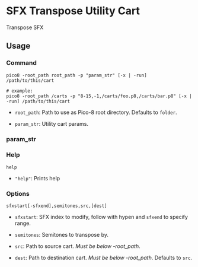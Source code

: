 # SFX Transpose Utility Cart

Transpose SFX

## Usage

### Command

```shell
pico8 -root_path root_path -p "param_str" [-x | -run] /path/to/this/cart

# example:
pico8 -root_path /carts -p "8-15,-1,/carts/foo.p8,/carts/bar.p8" [-x | -run] /path/to/this/cart
```

* `root_path`: Path to use as Pico-8 root directory. Defaults to `folder`.

* `param_str`: Utility cart params.

### param_str

### Help

```shell
help
```

* `"help"`: Prints help

### Options

```shell
sfxstart[-sfxend],semitones,src,[dest]
```

* `sfxstart`: SFX index to modify, follow with hypen and `sfxend` to specify range.

* `semitones`: Semitones to transpose by.

* `src`: Path to source cart. *Must be below -root_path*.

* `dest`: Path to destination cart. *Must be below -root_path*. Defaults to `src`.
